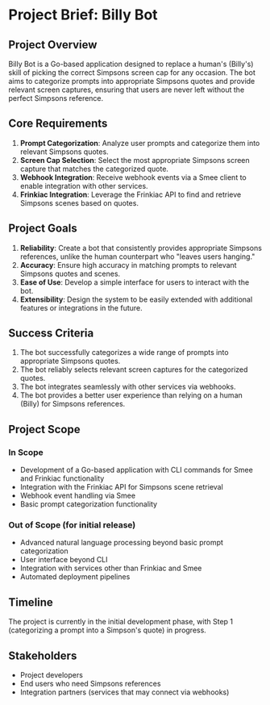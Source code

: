 # Project Brief: Billy Bot

## Project Overview

Billy Bot is a Go-based application designed to replace a human's (Billy's) skill of picking the correct Simpsons screen cap for any occasion. The bot aims to categorize prompts into appropriate Simpsons quotes and provide relevant screen captures, ensuring that users are never left without the perfect Simpsons reference.

## Core Requirements

1. **Prompt Categorization**: Analyze user prompts and categorize them into relevant Simpsons quotes.
2. **Screen Cap Selection**: Select the most appropriate Simpsons screen capture that matches the categorized quote.
3. **Webhook Integration**: Receive webhook events via a Smee client to enable integration with other services.
4. **Frinkiac Integration**: Leverage the Frinkiac API to find and retrieve Simpsons scenes based on quotes.

## Project Goals

1. **Reliability**: Create a bot that consistently provides appropriate Simpsons references, unlike the human counterpart who "leaves users hanging."
2. **Accuracy**: Ensure high accuracy in matching prompts to relevant Simpsons quotes and scenes.
3. **Ease of Use**: Develop a simple interface for users to interact with the bot.
4. **Extensibility**: Design the system to be easily extended with additional features or integrations in the future.

## Success Criteria

1. The bot successfully categorizes a wide range of prompts into appropriate Simpsons quotes.
2. The bot reliably selects relevant screen captures for the categorized quotes.
3. The bot integrates seamlessly with other services via webhooks.
4. The bot provides a better user experience than relying on a human (Billy) for Simpsons references.

## Project Scope

### In Scope
- Development of a Go-based application with CLI commands for Smee and Frinkiac functionality
- Integration with the Frinkiac API for Simpsons scene retrieval
- Webhook event handling via Smee
- Basic prompt categorization functionality

### Out of Scope (for initial release)
- Advanced natural language processing beyond basic prompt categorization
- User interface beyond CLI
- Integration with services other than Frinkiac and Smee
- Automated deployment pipelines

## Timeline

The project is currently in the initial development phase, with Step 1 (categorizing a prompt into a Simpson's quote) in progress.

## Stakeholders

- Project developers
- End users who need Simpsons references
- Integration partners (services that may connect via webhooks)
